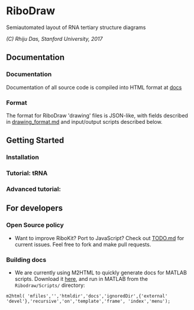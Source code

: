 # RiboDraw
Semiautomated layout of RNA tertiary structure diagrams

_(C) Rhiju Das, Stanford University, 2017_

## Documentation
### Documentation
Documentation of all source code is compiled into HTML format at [docs](Scripts/docs/index.html)

### Format
The format for RiboDraw 'drawing' files is JSON-like, with fields described in [drawing_format.md]() and input/output scripts described below.


## Getting Started
### Installation

### Tutorial: tRNA

### Advanced tutorial: 


## For developers
### Open Source policy
* Want to improve RiboKit? Port to JavaScript? Check out [TODO.md](TODO.md) for current issues. Feel free to fork and make pull requests.

### Building docs
* We are currently using M2HTML to quickly generate docs for MATLAB scripts. Download it [here](https://www.artefact.tk/software/matlab/m2html/), and run in MATLAB from the `Ribodraw/Scripts/` directory:
```
m2html( 'mfiles','','htmldir','docs','ignoredDir',{'external' 'devel'},'recursive','on','template','frame', 'index','menu');
```